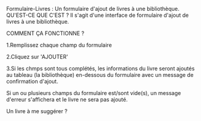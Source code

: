 Formulaire-Livres : Un formulaire d'ajout de livres à une bibliothèque.
QU'EST-CE QUE C'EST ? Il s'agit d'une interface de formulaire d'ajout de livres à une bibliothèque.

COMMENT ÇA FONCTIONNE ?

1.Remplissez chaque champ du formulaire 

2.Cliquez sur 'AJOUTER' 

3.Si les chmps sont tous complétés, les informations du livre seront ajoutés au tableau (la bibliothèque) en-dessous du formulaire avec un message de confirmation d'ajout. 

Si un ou plusieurs champs du formulaire est/sont vide(s), un message d'erreur s'affichera et le livre ne sera pas ajouté.

Un livre à me suggérer ?
